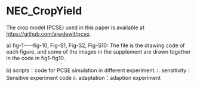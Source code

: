 # NEC_CropYield
The crop model (PCSE) used in this paper is available at https://github.com/ajwdewit/pcse.

a)	fig-1----fig-10, Fig-S1, Fig-S2, Fig-S10: The file is the drawing code of each figure, and some of the images in the supplement are drawn together in the code in fig1-fig10.

b)	scripts：code for PCSE simulation in different experiment.
  i.	sensitivity：Sensitive experiment code
  ii.	adaptation：adaption experiment 
